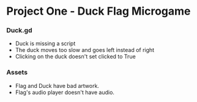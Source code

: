# Project One - Duck Flag Microgame

### Duck.gd
- Duck is missing a script
- The duck moves too slow and goes left instead of right
- Clicking on the duck doesn't set clicked to True

### Assets
- Flag and Duck have bad artwork.
- Flag's audio player doesn't have audio.

